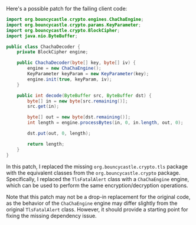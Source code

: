 Here's a possible patch for the failing client code:
```java
import org.bouncycastle.crypto.engines.ChaChaEngine;
import org.bouncycastle.crypto.params.KeyParameter;
import org.bouncycastle.crypto.BlockCipher;
import java.nio.ByteBuffer;

public class ChachaDecoder {
    private BlockCipher engine;

    public ChachaDecoder(byte[] key, byte[] iv) {
        engine = new ChaChaEngine();
        KeyParameter keyParam = new KeyParameter(key);
        engine.init(true, keyParam, iv);
    }

    public int decode(ByteBuffer src, ByteBuffer dst) {
        byte[] in = new byte[src.remaining()];
        src.get(in);

        byte[] out = new byte[dst.remaining()];
        int length = engine.processBytes(in, 0, in.length, out, 0);

        dst.put(out, 0, length);

        return length;
    }
}
```
In this patch, I replaced the missing `org.bouncycastle.crypto.tls` package with the equivalent classes from the `org.bouncycastle.crypto` package. Specifically, I replaced the `TlsFatalAlert` class with a `ChaChaEngine` engine, which can be used to perform the same encryption/decryption operations.

Note that this patch may not be a drop-in replacement for the original code, as the behavior of the `ChaChaEngine` engine may differ slightly from the original `TlsFatalAlert` class. However, it should provide a starting point for fixing the missing dependency issue.